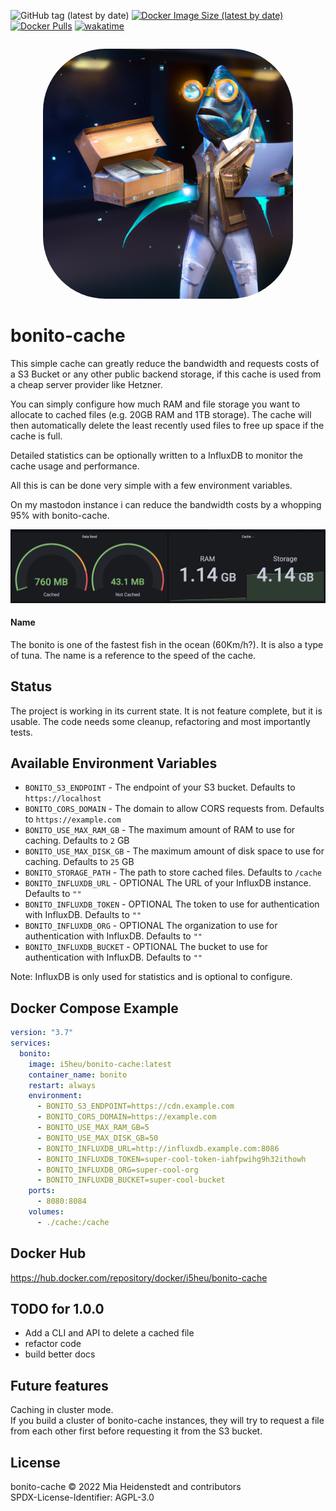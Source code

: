 ![GitHub tag (latest by date)](https://img.shields.io/github/v/tag/i5heu/bonito-cache)
[![Docker Image Size (latest by date)](https://img.shields.io/docker/image-size/i5heu/bonito-cache)](https://hub.docker.com/repository/docker/i5heu/bonito-cache)
[![Docker Pulls](https://img.shields.io/docker/pulls/i5heu/bonito-cache)](https://hub.docker.com/repository/docker/i5heu/bonito-cache)
[![wakatime](https://wakatime.com/badge/github/i5heu/bonito-cache.svg)](https://wakatime.com/badge/github/i5heu/bonito-cache)

<p align="center" style="margin: 2em;">
  <img style="border-radius: 25%; max-height: 400px;" alt="Logo of a humanoid fish holding notes and a note box" src="./media/logo_small.png">
</p>


# bonito-cache
This simple cache can greatly reduce the bandwidth and requests costs of a S3 Bucket or any other public backend storage, if this cache is used from a cheap server provider like Hetzner.  

You can simply configure how much RAM and file storage you want to allocate to cached files (e.g. 20GB RAM and 1TB storage). The cache will then automatically delete the least recently used files to free up space if the cache is full.  

Detailed statistics can be optionally written to a InfluxDB to monitor the cache usage and performance.  

All this is can be done very simple with a few environment variables.  

On my mastodon instance i can reduce the bandwidth costs by a whopping 95% with bonito-cache.

![A dashboard showing Data Sent 760MB Cached, 43.1MB Not Cached and 1.14GB RAM and 4.14GB allocated to cache](./media/stats.png)

#### Name
The bonito is one of the fastest fish in the ocean (60Km/h?). It is also a type of tuna. The name is a reference to the speed of the cache.

## Status
The project is working in its current state. It is not feature complete, but it is usable.
The code needs some cleanup, refactoring and most importantly tests.

## Available Environment Variables
* `BONITO_S3_ENDPOINT` - The endpoint of your S3 bucket. Defaults to `https://localhost`
* `BONITO_CORS_DOMAIN` - The domain to allow CORS requests from. Defaults to `https://example.com`
* `BONITO_USE_MAX_RAM_GB` - The maximum amount of RAM to use for caching. Defaults to `2` GB
* `BONITO_USE_MAX_DISK_GB` - The maximum amount of disk space to use for caching. Defaults to `25` GB
* `BONITO_STORAGE_PATH` - The path to store cached files. Defaults to `/cache`
* `BONITO_INFLUXDB_URL` - OPTIONAL The URL of your InfluxDB instance. Defaults to `""`
* `BONITO_INFLUXDB_TOKEN` - OPTIONAL The token to use for authentication with InfluxDB. Defaults to `""`
* `BONITO_INFLUXDB_ORG` - OPTIONAL The organization to use for authentication with InfluxDB. Defaults to `""`
* `BONITO_INFLUXDB_BUCKET` - OPTIONAL The bucket to use for authentication with InfluxDB. Defaults to `""`

Note: InfluxDB is only used for statistics and is optional to configure.

## Docker Compose Example
```yaml
version: "3.7"
services:
  bonito:
    image: i5heu/bonito-cache:latest
    container_name: bonito
    restart: always
    environment:
      - BONITO_S3_ENDPOINT=https://cdn.example.com
      - BONITO_CORS_DOMAIN=https://example.com
      - BONITO_USE_MAX_RAM_GB=5
      - BONITO_USE_MAX_DISK_GB=50
      - BONITO_INFLUXDB_URL=http://influxdb.example.com:8086
      - BONITO_INFLUXDB_TOKEN=super-cool-token-iahfpwihg9h32ithowh
      - BONITO_INFLUXDB_ORG=super-cool-org
      - BONITO_INFLUXDB_BUCKET=super-cool-bucket
    ports:
      - 8080:8084
    volumes:
      - ./cache:/cache
```

## Docker Hub
https://hub.docker.com/repository/docker/i5heu/bonito-cache

## TODO for 1.0.0
- Add a CLI and API to delete a cached file
- refactor code
- build better docs

## Future features
Caching in cluster mode.  
If you build a cluster of bonito-cache instances, they will try to request a file from each other first before requesting it from the S3 bucket.  

## License
bonito-cache © 2022 Mia Heidenstedt and contributors   
SPDX-License-Identifier: AGPL-3.0  
